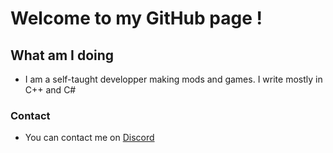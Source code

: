 # Welcome to my GitHub page !

## What am I doing

- I am a self-taught developper making mods and games. I write mostly in C++ and C#


### Contact
- You can contact me on [Discord](https://discordapp.com/users/374192258880110632)
